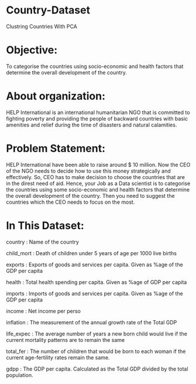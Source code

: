 # Country-Dataset
Clustring Countries With PCA

# Objective:
To categorise the countries using socio-economic and health factors that determine the overall development of the country.

# About organization:
HELP International is an international humanitarian NGO that is committed to fighting poverty and providing the people of backward countries with basic amenities and relief during the time of disasters and natural calamities.

# Problem Statement:
HELP International have been able to raise around $ 10 million. Now the CEO of the NGO needs to decide how to use this money strategically and effectively. So, CEO has to make decision to choose the countries that are in the direst need of aid. Hence, your Job as a Data scientist is to categorise the countries using some socio-economic and health factors that determine the overall development of the country. Then you need to suggest the countries which the CEO needs to focus on the most.

# In This Dataset:

country : Name of the country

child_mort : Death of children under 5 years of age per 1000 live births

exports : Exports of goods and services per capita. Given as %age of the GDP per capita

health : Total health spending per capita. Given as %age of GDP per capita

imports : Imports of goods and services per capita. Given as %age of the GDP per capita

income : Net income per perso

inflation : The measurement of the annual growth rate of the Total GDP

life_expec : The average number of years a new born child would live if the current mortality patterns are to remain the same

total_fer : The number of children that would be born to each woman if the current age-fertility rates remain the same.

gdpp : The GDP per capita. Calculated as the Total GDP divided by the total population.
